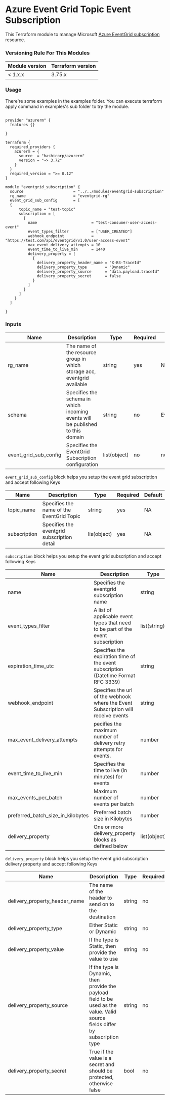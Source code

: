 # Azure Event Grid Topic Event Subscription
This Terraform module to manage Microsoft [Azure EventGrid subscription](https://registry.terraform.io/providers/hashicorp/azurerm/latest/docs/resources/eventgrid_event_subscription) resource.

### Versioning Rule For This Modules

| Module version | Terraform version |
| -------------- | ----------------- |
| < 1.x.x        | 3.75.x            |


### Usage

There're some examples in the examples folder. You can execute terraform apply command in examples's sub folder to try the module.

```hcl-terraform

provider "azurerm" {
  features {}

}

terraform {
  required_providers {
    azurerm = {
      source  = "hashicorp/azurerm"
      version = "~> 3.72"
    }
  }
  required_version = ">= 0.12"
}

module "eventgrid_subscription" {
  source                      = "../../modules/eventgrid-subscription"
  rg_name                     = "eventgrid-rg"
  event_grid_sub_config       = [
  {
      topic_name = "test-topic"
      subscription = [
        {
          name                        = "test-consumer-user-access-event"
          event_types_filter          = ["USER_CREATED"]
          webhook_endpoint            = "https://test.com/api/eventgrid/v1.0/user-access-event"
          max_event_delivery_attempts = 10
          event_time_to_live_min      = 1440
          delivery_property = [
            {
              delivery_property_header_name = "X-B3-TraceId"
              delivery_property_type        = "Dynamic"
              delivery_property_source      = "data.payload.traceId"
              delivery_property_secret      = false
            }
          ]
        }
      ]
    }
  ]
  
}

```

### Inputs

| Name | Description | Type | Required | Default |
| ---- | ----------- | ---- | -------- | ------- |
| rg_name | The name of the resource group in which storage acc, eventgrid available | string | yes | NA |
| schema | Specifies the schema in which incoming events will be published to this domain | string | no | EventGridSchema |
| event_grid_sub_config | Specifies the EventGrid Subscription configuration | list(object) | no | null |

`event_grid_sub_config` block helps you setup the event grid subscription and accept following Keys

| Name | Description | Type | Required | Default |
| ---- | ----------- | ---- | -------- | ------- |
| topic_name | Specifies the name of the EventGrid Topic | string | yes | NA |
| subscription | Specifies the eventgrid subscription detail | lis(object) | yes | NA |

`subscription` block helps you setup the event grid subscription and accept following Keys

| Name | Description | Type | Required | Default |
| ---- | ----------- | ---- | -------- | ------- |
| name | Specifies the eventgrid subscription name | string | yes | NA |
| event_types_filter | A list of applicable event types that need to be part of the event subscription | list(string) | no | null
| expiration_time_utc | Specifies the expiration time of the event subscription (Datetime Format RFC 3339) | string | no | null |
| webhook_endpoint | Specifies the url of the webhook where the Event Subscription will receive events | string | no | null |
| max_event_delivery_attempts | pecifies the maximum number of delivery retry attempts for events. | number | no | null |
| event_time_to_live_min | Specifies the time to live (in minutes) for events | number | no | null |
| max_events_per_batch | Maximum number of events per batch | number | no | null |
| preferred_batch_size_in_kilobytes | Preferred batch size in Kilobytes | number | no | null |
| delivery_property | One or more delivery_property blocks as defined below | list(object) | no | null |

`delivery_property` block helps you setup the event grid subscription delivery property and accept following Keys

| Name | Description | Type | Required | Default |
| ---- | ----------- | ---- | -------- | ------- |
| delivery_property_header_name | The name of the header to send on to the destination | string | no | null|
| delivery_property_type | Either Static or Dynamic | string | no | null |
| delivery_property_value | If the type is Static, then provide the value to use | string | no | null |
| delivery_property_source | If the type is Dynamic, then provide the payload field to be used as the value. Valid source fields differ by subscription type | string | no | null |
| delivery_property_secret | True if the value is a secret and should be protected, otherwise false | bool | no | false |

